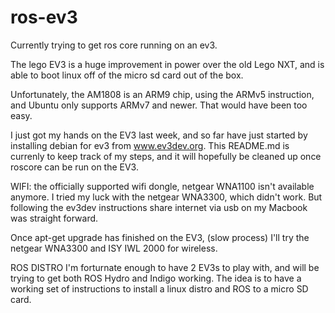 ros-ev3
=======

Currently trying to get ros core running on an ev3.

The lego EV3 is a huge improvement in power over the old Lego NXT, and is able to boot linux off of the micro sd card out of the box.

Unfortunately, the AM1808 is an ARM9 chip, using the ARMv5 instruction, and Ubuntu only supports ARMv7 and newer. That would have been too easy. 

I just got my hands on the EV3 last week, and so far have just started by installing debian for ev3 from www.ev3dev.org. 
This README.md is currenly to keep track of my steps, and it will hopefully be cleaned up once roscore can be run on the EV3.

WIFI:
the officially supported wifi dongle, netgear WNA1100 isn't available anymore. I tried my luck with the netgear WNA3300, which didn't work. But following the ev3dev instructions share internet via usb on my Macbook was straight forward. 

Once apt-get upgrade has finished on the EV3, (slow process) I'll try the netgear WNA3300 and ISY IWL 2000 for wireless. 

ROS DISTRO
I'm forturnate enough to have 2 EV3s to play with, and will be trying to get both ROS Hydro and Indigo working. 
The idea is to have a working set of instructions to install a linux distro and ROS to a micro SD card.
